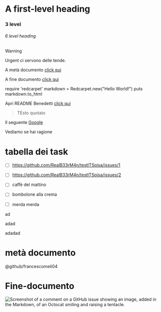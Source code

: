 # A first-level heading
### 3 level 
###### 6 level heading

> [!WARNING]
> Urgent ci servono delle tende.

<!-- probabilmente il corriere non ha nessun senzo dell'orientamento. -->

A metà documento [click qui](#tabella-dei-task)

A fine documento [click qui](#Fine-documento)

require 'redcarpet'
markdown = Redcarpet.new("Hello World!")
puts markdown.to_html



Apri README Benedetti [click qui](/Docs/README_Benedetti.MD)

> TEsto quotato

Il seguente [Google](https://www.google.com)

Vediamo se hai ragione

# tabella dei task

- [ ] https://github.com/RealB33rM4n/testITSpisa/issues/1
- [ ] https://github.com/RealB33rM4n/testITSpisa/issues/2
- [ ] caffè del mattino
- [ ] bombolone alla crema
- [ ] merda merda 



ad




adad





adadad









# metà documento



@github/francescomeli04




# Fine-documento

![Screenshot of a comment on a GitHub issue showing an image, added in the Markdown, of an Octocat smiling and raising a tentacle.](https://upload.wikimedia.org/wikipedia/it/1/1f/Quake-Screenshot.jpg)
